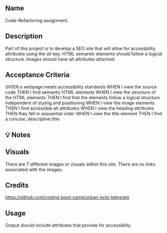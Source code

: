 
## Name

Code-Refactoring assignment. 

## Description

Part of this project is to develop a SEO site that will allow for accessbility attributes using the alt key. HTML semantic elements should follow a logical structure. Images should have alt attributes attached. 

## Acceptance Criteria
GIVEN a webpage meets accessibility standards
WHEN I view the source code
THEN I find semantic HTML elements
WHEN I view the structure of the HTML elements
THEN I find that the elements follow a logical structure independent of styling and positioning
WHEN I view the image elements
THEN I find accessible alt attributes
WHEN I view the heading attributes
THEN they fall in sequential order
WHEN I view the title element
THEN I find a concise, descriptive title

## 💡 Notes

## Visuals

There are 7 different images or visuals within this site. There are no links associated with the images. 

## Credits

https://github.com/coding-boot-camp/urban-octo-telegram

## Usage

Output should include attributes that provide for accessiblity. 
